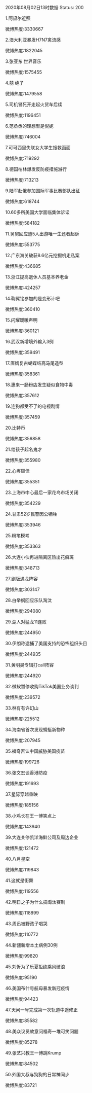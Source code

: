 2020年08月02日13时数据
Status: 200

1.阿黛尔近照

微博热度:3330667

2.澳大利亚暴发H7N7禽流感

微博热度:1822045

3.张亚东 世界音乐

微博热度:1575455

4.囍 绝了

微博热度:1479558

5.司机冒死开走起火货车后续

微博热度:1196451

6.范丞丞的理想型是倪妮

微博热度:746004

7.可可西里失联女大学生搜救画面

微博热度:719292

8.德国柏林爆发反防疫措施游行

微博热度:713213

9.陆军赴俄参加国际军事比赛部队出征

微博热度:618744

10.60多所美国大学面临集体诉讼

微博热度:584182

11.舅舅回应遭5人出游唯一生还者起诉

微博热度:553775

12.广东海关破获8.6亿元挖掘机走私案

微博热度:436685

13.浙江提高退休人员基本养老金

微博热度:424257

14.鞠翼铭参加的是变形计吧

微博热度:360410

15.闪耀暖暖声明

微博热度:360121

16.武汉新增境外输入3例

微博热度:359491

17.唐嫣复古蝴蝶结高马尾造型

微博热度:358361

18.惠来一肠粉店发生疑似食物中毒

微博热度:357612

19.连狗都受不了的电视剧情

微博热度:357459

20.比特币

微博热度:356858

21.给孩子起名鬼才

微博热度:355980

22.心疼顾佳

微博热度:355351

23.上海市中心最后一家花鸟市场关闭

微博热度:354229

24.甘肃52岁民警因公牺牲

微博热度:353946

25.粉笔模考

微博热度:353363

26.大连小伙再进隔离区热出花癣斑

微博热度:348713

27.剧版遇龙阵容

微博热度:303147

28.白举纲回应乐队淘汰

微博热度:294080

29.湖人对猛龙11连败

微博热度:244950

30.伊朗称逮捕了美国支持的恐怖组织头目

微博热度:244935

31.黄明昊专辑打call阵容

微博热度:244920

32.微软暂停收购TikTok美国业务谈判

微博热度:239572

33.林有有许幻山

微博热度:225512

34.海南省首次发现蜻蜓新物种

微博热度:207945

35.福奇否认中国威胁美国疫苗

微博热度:199726

36.张文宏谈香港防疫

微博热度:191693

37.星际穿越重映

微博热度:185156

38.小鸡长在王一博笑点上

微博热度:143940

39.大连关停凯洋海鲜公司及周边企业

微博热度:121472

40.八月星空

微博热度:119843

41.这就是街舞

微博热度:119556

42.明日之子为什么搞淘汰赛制

微博热度:118899

43.周迅被野孩子唱哭

微博热度:110772

44.新疆新增本土病例30例

微博热度:99820

45.刘忻为了乐夏拒绝乘风破浪

微博热度:95190

46.美国布什号航母暴发新冠疫情

微博热度:94423

47.天问一号完成第一次轨道中途修正

微博热度:85582

48.美众议员故意问福奇一堆可笑问题

微博热度:85278

49.张艺兴教王一博跳Krump

微博热度:84502

50.外国大叔与狗狗的日常神同步

微博热度:83721

